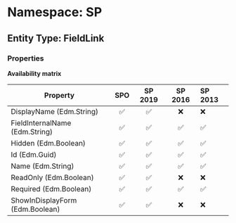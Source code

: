 # Namespace: SP

## Entity Type: FieldLink

### Properties

**Availability matrix**

Property | SPO | SP 2019 | SP 2016 | SP 2013
----------|:---:|:-------:|:-------:|:-------
DisplayName (Edm.String) | ✅ | ✅ | ❌ | ❌
FieldInternalName (Edm.String) | ✅ | ✅ | ✅ | ✅
Hidden (Edm.Boolean) | ✅ | ✅ | ✅ | ✅
Id (Edm.Guid) | ✅ | ✅ | ✅ | ✅
Name (Edm.String) | ✅ | ✅ | ✅ | ✅
ReadOnly (Edm.Boolean) | ✅ | ✅ | ❌ | ❌
Required (Edm.Boolean) | ✅ | ✅ | ✅ | ✅
ShowInDisplayForm (Edm.Boolean) | ✅ | ✅ | ❌ | ❌

